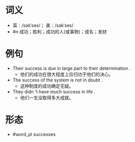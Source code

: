 # 词义
- 英：/səkˈses/； 美：/səkˈses/
- #n 成功；胜利；成功的人(或事物)；成名；发财
# 例句
- Their success is due in large part to their determination .
	- 他们的成功在很大程度上应归功于他们的决心。
- The success of the system is not in doubt .
	- 这种制度的成功确定无疑。
- They didn 't have much success in life .
	- 他们一生没取得多大成就。
# 形态
- #word_pl successes
